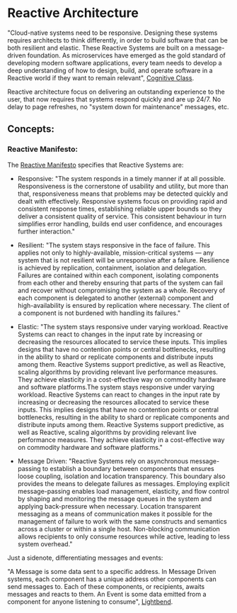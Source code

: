 # Reactive Architecture

"Cloud-native systems need to be responsive. Designing these systems requires architects to think differently, in order to build software that can be both resilient and elastic. These Reactive Systems are built on a message-driven foundation. As microservices have emerged as the gold standard of developing modern software applications, every team needs to develop a deep understanding of how to design, build, and operate software in a Reactive world if they want to remain relevant", [Cognitive Class](https://cognitiveclass.ai/learn/reactive-architecture-foundations).

Reactive architecture focus on delivering an outstanding experience to the user, that now requires that systems respond quickly and are up 24/7. No delay to page refreshes, no "system down for maintenance" messages, etc.

## Concepts:

### Reactive Manifesto:

The [Reactive Manifesto](https://www.reactivemanifesto.org/https://www.reactivemanifesto.org/) specifies that Reactive Systems are:

- Responsive: "The system responds in a timely manner if at all possible. Responsiveness is the cornerstone of usability and utility, but more than that, responsiveness means that problems may be detected quickly and dealt with effectively. Responsive systems focus on providing rapid and consistent response times, establishing reliable upper bounds so they deliver a consistent quality of service. This consistent behaviour in turn simplifies error handling, builds end user confidence, and encourages further interaction."

- Resilient: "The system stays responsive in the face of failure. This applies not only to highly-available, mission-critical systems — any system that is not resilient will be unresponsive after a failure. Resilience is achieved by replication, containment, isolation and delegation. Failures are contained within each component, isolating components from each other and thereby ensuring that parts of the system can fail and recover without compromising the system as a whole. Recovery of each component is delegated to another (external) component and high-availability is ensured by replication where necessary. The client of a component is not burdened with handling its failures."

- Elastic: "The system stays responsive under varying workload. Reactive Systems can react to changes in the input rate by increasing or decreasing the resources allocated to service these inputs. This implies designs that have no contention points or central bottlenecks, resulting in the ability to shard or replicate components and distribute inputs among them. Reactive Systems support predictive, as well as Reactive, scaling algorithms by providing relevant live performance measures. They achieve elasticity in a cost-effective way on commodity hardware and software platforms.The system stays responsive under varying workload. Reactive Systems can react to changes in the input rate by increasing or decreasing the resources allocated to service these inputs. This implies designs that have no contention points or central bottlenecks, resulting in the ability to shard or replicate components and distribute inputs among them. Reactive Systems support predictive, as well as Reactive, scaling algorithms by providing relevant live performance measures. They achieve elasticity in a cost-effective way on commodity hardware and software platforms."

- Message Driven: "Reactive Systems rely on asynchronous message-passing to establish a boundary between components that ensures loose coupling, isolation and location transparency. This boundary also provides the means to delegate failures as messages. Employing explicit message-passing enables load management, elasticity, and flow control by shaping and monitoring the message queues in the system and applying back-pressure when necessary. Location transparent messaging as a means of communication makes it possible for the management of failure to work with the same constructs and semantics across a cluster or within a single host. Non-blocking communication allows recipients to only consume resources while active, leading to less system overhead."

Just a sidenote, differentiating messages and events:

"A Message is some data sent to a specific address. In Message Driven systems, each component has a unique address other components can send messages to. Each of these components, or recipients, awaits messages and reacts to them. An Event is some data emitted from a component for anyone listening to consume", [Lightbend](https://developer.lightbend.com/docs/akka-platform-guide/concepts/message-driven-event-driven.html).